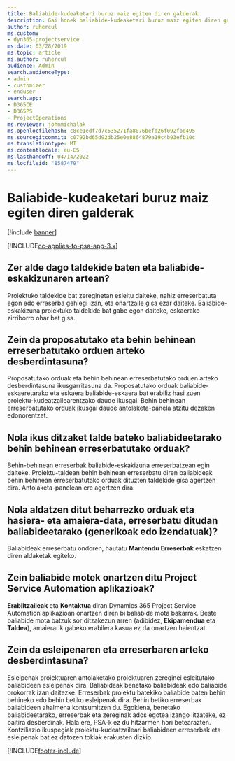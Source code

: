 ```yaml
---
title: Baliabide-kudeaketari buruz maiz egiten diren galderak
description: Gai honek baliabide-kudeaketari buruz maiz egiten diren galderen erantzunak eskaintzen ditu.
author: ruhercul
ms.custom:
- dyn365-projectservice
ms.date: 03/28/2019
ms.topic: article
ms.author: ruhercul
audience: Admin
search.audienceType:
- admin
- customizer
- enduser
search.app:
- D365CE
- D365PS
- ProjectOperations
ms.reviewer: johnmichalak
ms.openlocfilehash: c8ce1edf7d7c535271fa8076befd26f092fbd495
ms.sourcegitcommit: c0792bd65d92db25e0e8864879a19c4b93efb10c
ms.translationtype: MT
ms.contentlocale: eu-ES
ms.lasthandoff: 04/14/2022
ms.locfileid: "8587479"
---
```

# <a name="resource-management-faq"></a>Baliabide-kudeaketari buruz maiz egiten diren galderak

[!include [banner](../includes/psa-now-project-operations.md)]

[!INCLUDE[cc-applies-to-psa-app-3.x](../includes/cc-applies-to-psa-app-3x.md)]

## <a name="what-is-the-difference-between-a-team-member-and-a-resource-requirement"></a>Zer alde dago taldekide baten eta baliabide-eskakizunaren artean?

Proiektuko taldekide bat zereginetan esleitu daiteke, nahiz erreserbatuta egon edo erreserba gehiegi izan, eta onartzaile gisa ezar daiteke. Baliabide-eskakizuna proiektuko taldekide bat gabe egon daiteke, eskaerako zirriborro ohar bat gisa. 

## <a name="what-is-the-difference-between-proposed-and-soft-booked-hours"></a>Zein da proposatutako eta behin behinean erreserbatutako orduen arteko desberdintasuna?

Proposatutako orduak eta behin behinean erreserbatutako orduen arteko desberdintasuna ikusgarritasuna da. Proposatutako orduak baliabide-eskaeretarako eta eskaera baliabide-eskaera bat erabiliz hasi zuen proiektu-kudeatzailearentzako daude ikusgai. Behin behinean erreserbatutako orduak ikusgai daude antolaketa-panela atzitu dezaken edonorentzat.

## <a name="how-can-i-see-the-soft-booked-hours-for-resources-on-a-team"></a>Nola ikus ditzaket talde bateko baliabideetarako behin behinean erreserbatutako orduak?

Behin-behinean erreserbak baliabide-eskakizuna erreserbatzean egin daiteke. Proiektu-taldean behin behinean erreserbatu diren baliabideak behin behinean erreserbatutako orduak dituzten taldekide gisa agertzen dira. Antolaketa-panelean ere agertzen dira.

## <a name="how-do-i-change-the-required-hours-and-the-start-and-end-dates-for-a-resource-generic-or-named-that-i-booked"></a>Nola aldatzen ditut beharrezko orduak eta hasiera- eta amaiera-data, erreserbatu ditudan baliabideetarako (generikoak edo izendatuak)?

Baliabideak erreserbatu ondoren, hautatu **Mantendu Erreserbak** eskatzen diren aldaketak egiteko.

## <a name="what-resources-types-does-project-service-automation-support"></a>Zein baliabide motek onartzen ditu Project Service Automation aplikazioak?

**Erabiltzaileak** eta **Kontaktua** diran Dynamics 365 Project Service Automation aplikazioan onartzen diren bi baliabide mota bakarrak. Beste baliabide mota batzuk sor ditzakezun arren (adibidez, **Ekipamendua** eta **Taldea**), amaierarik gabeko erabilera kasua ez da onartzen haientzat.

## <a name="what-is-the-difference-between-an-assignment-and-a-booking"></a>Zein da esleipenaren eta erreserbaren arteko desberdintasuna?

Esleipenak proiektuaren antolaketako proiektuaren zereginei esleitutako baliabideen esleipenak dira. Baliabideak benetako baliabideak edo baliabide orokorrak izan daitezke. Erreserbak proiektu batekiko baliabide baten behin behineko edo behin betiko esleipenak dira. Behin betiko erreserbak baliabideen ahalmena kontsumitzen du. Egokiena, benetako baliabideetarako, erreserbak eta zereginak ados egotea izango litzateke, ez baitira desberdinak. Hala ere, PSA-k ez du hitzarmen hori betearazten. Kontziliazio ikuspegiak proiektu-kudeatzaileari baliabideen erreserbak eta esleipenak bat ez datozen tokiak erakusten dizkio.


[!INCLUDE[footer-include](../includes/footer-banner.md)]
